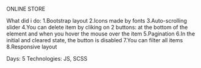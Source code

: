ONLINE STORE

What did i do:
1.Bootstrap layout
2.Icons made by fonts
3.Auto-scrolling slider
4.You can delete item by cliking on 2 buttons: at the bottom of the element and when you hover the mouse over the item
5.Pagination
6.In the initial and cleared state, the button is disabled
7.You can filter all items
8.Responsive layout

Days: 5
Technologies: JS, SCSS
